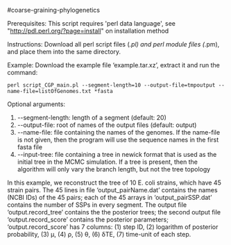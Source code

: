 #coarse-graining-phylogenetics



Prerequisites:
This script requires 'perl data language', see "http://pdl.perl.org/?page=install" on installation method



Instructions:
Download all perl script files (*.pl) and perl module files (*.pm), and place them into the same directory.



Example: Download the example file ‘example.tar.xz’, extract it and run the command:

	perl script_CGP_main.pl --segment-length=10 --output-file=tmpoutput --name-file=listOfGenomes.txt *fasta

Optional arguments:

1. --segment-length: length of a segment (default: 20)
2. --output-file: root of names of the output files (default: output)
3. --name-file: file containing the names of the genomes. If the name-file is not given, then the program will use the sequence names in the first fasta file
4. --input-tree: file containing a tree in newick format that is used as the initial tree in the MCMC simulation. If a tree is present, then the algorithm will only vary the branch length, but not the tree topology



In this example, we reconstruct the tree of 10 E. coli strains, which have 45 strain pairs. The 45 lines in file ‘output_pairName.dat’ contains the names (NCBI IDs) of the 45 pairs; each of the 45 arrays in ‘output_pairSSP.dat’ contains the number of SSPs in every segment. The output file ‘output.record_tree’ contains the the posterior trees; the second output file ‘output.record_score’ contains the posterior parameters; ‘output.record_score’ has 7 columns: (1) step ID, (2) logarithm of posterior probability, (3) μ, (4) ρ, (5) θ, (6) δTE, (7) time-unit of each step.


